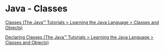 # Java - Classes

[Classes (The Java™ Tutorials > Learning the Java Language > Classes and Objects)](https://docs.oracle.com/javase/tutorial/java/javaOO/classes.html)

[Declaring Classes (The Java™ Tutorials > Learning the Java Language > Classes and Objects)](https://docs.oracle.com/javase/tutorial/java/javaOO/classdecl.html)
